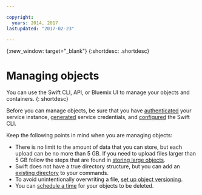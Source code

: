```yaml
---

copyright:
  years: 2014, 2017
lastupdated: "2017-02-23"

---
```

{:new_window: target="_blank"}
{:shortdesc: .shortdesc}

# Managing objects

You can use the Swift CLI, API, or Bluemix UI to manage your objects and containers.
{: shortdesc}

Before you can manage objects, be sure that you have [authenticated](/docs/services/ObjectStorage/os_authenticate.html) your service instance, [generated](/docs/services/ObjectStorage/os_credentials.html) service credentials, and [configured](/docs/services/ObjectStorage/os_configuring.html) the Swift CLI.

Keep the following points in mind when you are managing objects:
  * There is no limit to the amount of data that you can store, but each upload can be no more than 5 GB. If you need to upload files larger than 5 GB follow the steps that are found in [storing large objects](/docs/services/ObjectStorage/os_large_files.html).
  * Swift does not have a true directory structure, but you can add an [existing directory](/docs/services/ObjectStorage/os_directories.html) to your commands.
  * To avoid unintentionally overwriting a file, [set up object versioning](/docs/services/ObjectStorage/os_versioning.html).
  * You can [schedule a time](/docs/services/ObjectStorage/os_deletion.html) for your objects to be deleted.
